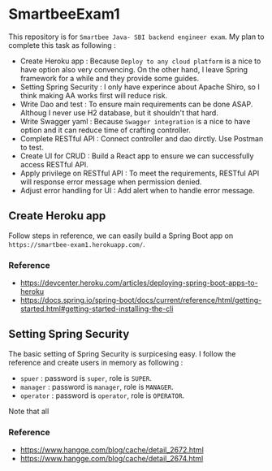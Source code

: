 # SmartbeeExam1

This repository is for `Smartbee Java- SBI backend engineer exam`.
My plan to complete this task as following :

- Create Heroku app : Because `Deploy to any cloud platform` is a nice to have option also very convencing. On the other hand, I leave Spring framework for a while and they provide some guides.
- Setting Spring Security : I only have experince about Apache Shiro, so I think making AA works first will reduce risk.
- Write Dao and test : To ensure main requirements can be done ASAP. Althoug I never use H2 database, but it shouldn't that hard.
- Write Swagger yaml : Because `Swagger integration` is a nice to have option and it can reduce time of crafting controller.
- Complete RESTful API : Connect controller and dao dirctly. Use Postman to test.
- Create UI for CRUD : Build a React app to ensure we can successfully access RESTful API.
- Apply privilege on RESTful API : To meet the requirements, RESTful API will response error message when permission denied.
- Adjust error handling for UI : Add alert when to handle error message.

## Create Heroku app

Follow steps in reference, we can easily build a Spring Boot app on `https://smartbee-exam1.herokuapp.com/`.

### Reference
- https://devcenter.heroku.com/articles/deploying-spring-boot-apps-to-heroku
- https://docs.spring.io/spring-boot/docs/current/reference/html/getting-started.html#getting-started-installing-the-cli

## Setting Spring Security

The basic setting of Spring Security is surpicesing easy. 
I follow the reference and create users in memory as following :

- `spuer` : password is `super`, role is `SUPER`.
- `manager` : password is `manager`, role is `MANAGER`.
- `operator` : password is `operator`, role is `OPERATOR`.

Note that all  

### Reference
- https://www.hangge.com/blog/cache/detail_2672.html
- https://www.hangge.com/blog/cache/detail_2674.html
